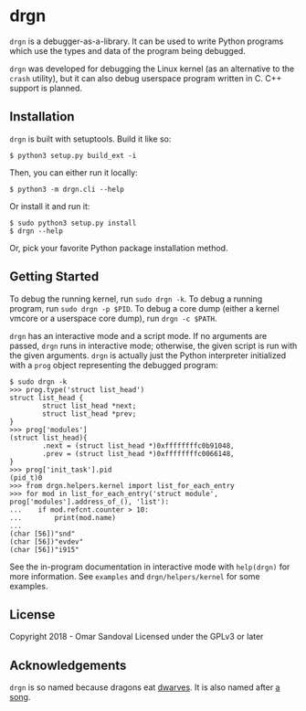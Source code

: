 drgn
====

`drgn` is a debugger-as-a-library. It can be used to write Python programs
which use the types and data of the program being debugged.

`drgn` was developed for debugging the Linux kernel (as an alternative to the
`crash` utility), but it can also debug userspace program written in C. C++
support is planned.

Installation
------------

`drgn` is built with setuptools. Build it like so:

```
$ python3 setup.py build_ext -i
```

Then, you can either run it locally:

```
$ python3 -m drgn.cli --help
```

Or install it and run it:

```
$ sudo python3 setup.py install
$ drgn --help
```

Or, pick your favorite Python package installation method.

Getting Started
---------------

To debug the running kernel, run `sudo drgn -k`. To debug a running program,
run `sudo drgn -p $PID`. To debug a core dump (either a kernel vmcore or a
userspace core dump), run `drgn -c $PATH`.

`drgn` has an interactive mode and a script mode. If no arguments are passed,
`drgn` runs in interactive mode; otherwise, the given script is run with the
given arguments. `drgn` is actually just the Python interpreter initialized
with a `prog` object representing the debugged program:

```
$ sudo drgn -k
>>> prog.type('struct list_head')
struct list_head {
        struct list_head *next;
        struct list_head *prev;
}
>>> prog['modules']
(struct list_head){
        .next = (struct list_head *)0xffffffffc0b91048,
        .prev = (struct list_head *)0xffffffffc0066148,
}
>>> prog['init_task'].pid
(pid_t)0
>>> from drgn.helpers.kernel import list_for_each_entry
>>> for mod in list_for_each_entry('struct module', prog['modules'].address_of_(), 'list'):
...    if mod.refcnt.counter > 10:
...        print(mod.name)
...
(char [56])"snd"
(char [56])"evdev"
(char [56])"i915"
```

See the in-program documentation in interactive mode with `help(drgn)` for more
information. See `examples` and `drgn/helpers/kernel` for some examples.

License
-------

Copyright 2018 - Omar Sandoval
Licensed under the GPLv3 or later

Acknowledgements
----------------

`drgn` is so named because dragons eat [dwarves](http://dwarfstd.org/). It is
also named after [a song](https://giraffesgiraffes.bandcamp.com/track/drgnfkr-2).
